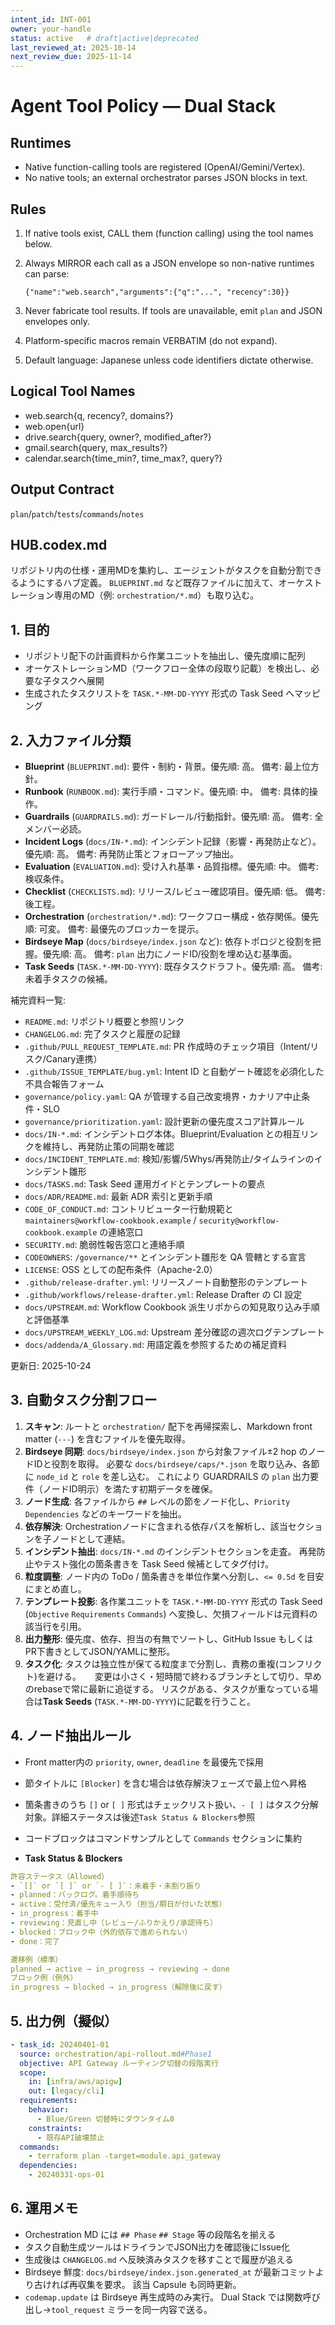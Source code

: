 ```yaml
---
intent_id: INT-001
owner: your-handle
status: active   # draft|active|deprecated
last_reviewed_at: 2025-10-14
next_review_due: 2025-11-14
---
```


# Agent Tool Policy — Dual Stack

## Runtimes

- Native function-calling tools are registered (OpenAI/Gemini/Vertex).
- No native tools; an external orchestrator parses JSON blocks in text.

## Rules

1. If native tools exist, CALL them (function calling) using the tool names
   below.
2. Always MIRROR each call as a JSON envelope so non-native runtimes can parse:

   ```tool_request
   {"name":"web.search","arguments":{"q":"...", "recency":30}}
   ```

3. Never fabricate tool results. If tools are unavailable, emit `plan` and JSON
   envelopes only.
4. Platform-specific macros remain VERBATIM (do not expand).
5. Default language: Japanese unless code identifiers dictate otherwise.

## Logical Tool Names

- web.search{q, recency?, domains?}
- web.open{url}
- drive.search{query, owner?, modified_after?}
- gmail.search{query, max_results?}
- calendar.search{time_min?, time_max?, query?}

## Output Contract

`plan`/`patch`/`tests`/`commands`/`notes`

## HUB.codex.md

リポジトリ内の仕様・運用MDを集約し、エージェントがタスクを自動分割できるようにするハブ定義。
`BLUEPRINT.md` など既存ファイルに加えて、オーケストレーション専用のMD（例: `orchestration/*.md`）も取り込む。

## 1. 目的

- リポジトリ配下の計画資料から作業ユニットを抽出し、優先度順に配列
- オーケストレーションMD（ワークフロー全体の段取り記載）を検出し、必要な子タスクへ展開
- 生成されたタスクリストを `TASK.*-MM-DD-YYYY` 形式の Task Seed へマッピング

## 2. 入力ファイル分類

- **Blueprint** (`BLUEPRINT.md`): 要件・制約・背景。優先順: 高。
  備考: 最上位方針。
- **Runbook** (`RUNBOOK.md`): 実行手順・コマンド。優先順: 中。
  備考: 具体的操作。
- **Guardrails** (`GUARDRAILS.md`): ガードレール/行動指針。優先順: 高。
  備考: 全メンバー必読。
- **Incident Logs** (`docs/IN-*.md`): インシデント記録（影響・再発防止など）。優先順: 高。
  備考: 再発防止策とフォローアップ抽出。
- **Evaluation** (`EVALUATION.md`): 受け入れ基準・品質指標。優先順: 中。
  備考: 検収条件。
- **Checklist** (`CHECKLISTS.md`): リリース/レビュー確認項目。優先順: 低。
  備考: 後工程。
- **Orchestration** (`orchestration/*.md`): ワークフロー構成・依存関係。優先順: 可変。
  備考: 最優先のブロッカーを提示。
- **Birdseye Map** (`docs/birdseye/index.json` など): 依存トポロジと役割を把握。優先順: 高。
  備考: `plan` 出力にノードID/役割を埋め込む基準面。
- **Task Seeds** (`TASK.*-MM-DD-YYYY`): 既存タスクドラフト。優先順: 高。
  備考: 未着手タスクの候補。

補完資料一覧:

- `README.md`: リポジトリ概要と参照リンク
- `CHANGELOG.md`: 完了タスクと履歴の記録
- `.github/PULL_REQUEST_TEMPLATE.md`: PR 作成時のチェック項目（Intent/リスク/Canary連携）
- `.github/ISSUE_TEMPLATE/bug.yml`: Intent ID と自動ゲート確認を必須化した不具合報告フォーム
- `governance/policy.yaml`: QA が管理する自己改変境界・カナリア中止条件・SLO
- `governance/prioritization.yaml`: 設計更新の優先度スコア計算ルール
- `docs/IN-*.md`: インシデントログ本体。Blueprint/Evaluation との相互リンクを維持し、再発防止策の同期を確認
- `docs/INCIDENT_TEMPLATE.md`: 検知/影響/5Whys/再発防止/タイムラインのインシデント雛形
- `docs/TASKS.md`: Task Seed 運用ガイドとテンプレートの要点
- `docs/ADR/README.md`: 最新 ADR 索引と更新手順
- `CODE_OF_CONDUCT.md`: コントリビューター行動規範と `maintainers@workflow-cookbook.example` / `security@workflow-cookbook.example` の連絡窓口
- `SECURITY.md`: 脆弱性報告窓口と連絡手順
- `CODEOWNERS`: `/governance/**` とインシデント雛形を QA 管轄とする宣言
- `LICENSE`: OSS としての配布条件（Apache-2.0）
- `.github/release-drafter.yml`: リリースノート自動整形のテンプレート
- `.github/workflows/release-drafter.yml`: Release Drafter の CI 設定
- `docs/UPSTREAM.md`: Workflow Cookbook 派生リポからの知見取り込み手順と評価基準
- `docs/UPSTREAM_WEEKLY_LOG.md`: Upstream 差分確認の週次ログテンプレート
- `docs/addenda/A_Glossary.md`: 用語定義を参照するための補足資料

更新日: 2025-10-24

## 3. 自動タスク分割フロー

1. **スキャン**: ルートと `orchestration/` 配下を再帰探索し、Markdown front matter
   (`---`) を含むファイルを優先取得。
2. **Birdseye 同期**: `docs/birdseye/index.json` から対象ファイル±2 hop のノードIDと役割を取得。
   必要な `docs/birdseye/caps/*.json` を取り込み、各節に `node_id` と `role` を差し込む。
   これにより GUARDRAILS の `plan` 出力要件（ノードID明示）を満たす初期データを確保。
3. **ノード生成**: 各ファイルから `##` レベルの節をノード化し、`Priority`
   `Dependencies` などのキーワードを抽出。
4. **依存解決**: Orchestrationノードに含まれる依存パスを解析し、該当セクションを子ノードとして連結。
5. **インシデント抽出**: `docs/IN-*.md` のインシデントセクションを走査。
   再発防止やテスト強化の箇条書きを Task Seed 候補としてタグ付け。
6. **粒度調整**: ノード内の ToDo / 箇条書きを単位作業へ分割し、`<= 0.5d`
   を目安にまとめ直し。
7. **テンプレート投影**: 各作業ユニットを `TASK.*-MM-DD-YYYY` 形式の Task Seed
   (`Objective` `Requirements` `Commands`) へ変換し、欠損フィールドは元資料の該当行を引用。
8. **出力整形**: 優先度、依存、担当の有無でソートし、GitHub Issue もしくは
   PR下書きとしてJSON/YAMLに整形。
9. **タスク化**: タスクは独立性が保てる粒度まで分割し、責務の重複(コンフリクト)を避ける。
　 変更は小さく・短時間で終わるブランチとして切り、早めのrebaseで常に最新に追従する。
   リスクがある、タスクが重なっている場合は**Task Seeds** (`TASK.*-MM-DD-YYYY`)に記載を行うこと。

## 4. ノード抽出ルール

- Front matter内の `priority`, `owner`, `deadline` を最優先で採用
- 節タイトルに `[Blocker]` を含む場合は依存解決フェーズで最上位へ昇格
- 箇条書きのうち `[]` or `[ ]` 形式はチェックリスト扱い、`- [ ]` はタスク分解対象。詳細ステータスは後述`Task Status & Blockers`参照
- コードブロックはコマンドサンプルとして `Commands` セクションに集約

- **Task Status & Blockers**

```yaml
許容ステータス（Allowed）
- `[]` or `[ ]` or `- [ ]`：未着手・未割り振り
- planned：バックログ。着手順待ち
- active：受付済/優先キュー入り（担当/期日が付いた状態）
- in_progress：着手中
- reviewing：見直し中（レビュー/ふりかえり/承認待ち）
- blocked：ブロック中（外的依存で進められない）
- done：完了

遷移例（標準）
planned → active → in_progress → reviewing → done
ブロック例（例外）
in_progress → blocked → in_progress（解除後に戻す）
```

## 5. 出力例（擬似）

```yaml
- task_id: 20240401-01
  source: orchestration/api-rollout.md#Phase1
  objective: API Gateway ルーティング切替の段階実行
  scope:
    in: [infra/aws/apigw]
    out: [legacy/cli]
  requirements:
    behavior:
      - Blue/Green 切替時にダウンタイム0
    constraints:
      - 既存API破壊禁止
  commands:
    - terraform plan -target=module.api_gateway
  dependencies:
    - 20240331-ops-01
```

## 6. 運用メモ

- Orchestration MD には `## Phase` `## Stage` 等の段階名を揃える
- タスク自動生成ツールはドライランでJSON出力を確認後にIssue化
- 生成後は `CHANGELOG.md` へ反映済みタスクを移すことで履歴が追える
- Birdseye 鮮度: `docs/birdseye/index.json.generated_at` が最新コミットより古ければ再収集を要求。
  該当 Capsule も同時更新。
- `codemap.update` は Birdseye 再生成時のみ実行。
  Dual Stack では関数呼び出し→`tool_request` ミラーを同一内容で送る。
